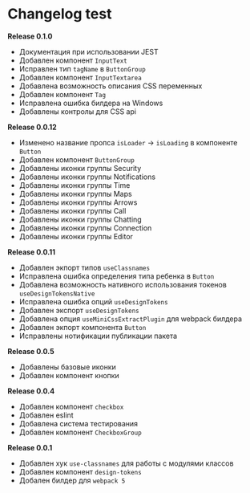 # Changelog test

**Release 0.1.0**
- Документация при использовании JEST
- Добавлен компонент `InputText`
- Исправлен тип `tagName` в `ButtonGroup`
- Добавлен компонент `InputTextarea`
- Добавлена возможность описания CSS переменных
- Добавлен компонент `Tag`
- Исправлена ошибка билдера на Windows
- Добавлены контролы для CSS api

**Release 0.0.12**
- Изменено название пропса `isLoader` -> `isLoading` в компоненте `Button`
- Добавлен компонент `ButtonGroup`
- Добавлены иконки группы Security
- Добавлены иконки группы Notifications
- Добавлены иконки группы Time
- Добавлены иконки группы Maps
- Добавлены иконки группы Arrows
- Добавлены иконки группы Call
- Добавлены иконки группы Chatting
- Добавлены иконки группы Connection
- Добавлены иконки группы Editor

**Release 0.0.11**
- Добавлен экпорт типов `useClassnames`
- Исправлена ошибка определения типа ребенка в `Button`
- Добавлена возможность нативного использования токенов `useDesignTokensNative`
- Исправлена ошибка опций `useDesignTokens`
- Добавлен экспорт `useDesignTokens`
- Добавлена опция `useMiniCssExtractPlugin` для webpack билдера
- Добавлен экпорт компонента `Button`
- Исправлены нотификации публикации пакета

**Release 0.0.5**
- Добавлены базовые иконки
- Добавлен компонент кнопки

**Release 0.0.4**
- Добавлен компонент `checkbox`
- Добавлен eslint
- Добавлена система тестирования
- Добавлен компонент `CheckboxGroup`

**Release 0.0.1**
- Добавлен хук `use-classnames` для работы с модулями классов
- Добавлен компонент `design-tokens`
- Добален билдер для `webpack 5`
